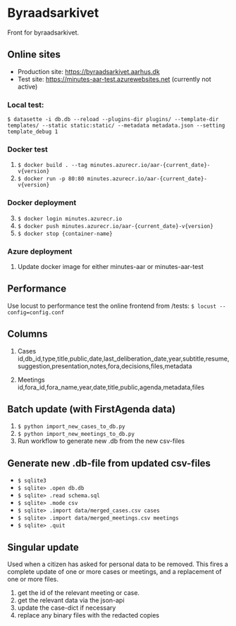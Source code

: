 # Byraadsarkivet
Front for byraadsarkivet.

## Online sites
- Production site:
  https://byraadsarkivet.aarhus.dk
- Test site:
  https://minutes-aar-test.azurewebsites.net (currently not active)

### Local test:
`$ datasette -i db.db --reload --plugins-dir plugins/ --template-dir templates/ --static static:static/ --metadata metadata.json --setting template_debug 1`

### Docker test
1. `$ docker build . --tag minutes.azurecr.io/aar-{current_date}-v{version}`
2. `$ docker run -p 80:80 minutes.azurecr.io/aar-{current_date}-v{version}`

### Docker deployment
3. `$ docker login minutes.azurecr.io`
4. `$ docker push minutes.azurecr.io/aar-{current_date}-v{version}`
5. `$ docker stop {container-name}`

### Azure deployment
1. Update docker image for either minutes-aar or minutes-aar-test

## Performance
Use locust to performance test the online frontend from /tests:
`$ locust --config=config.conf`

## Columns
1. Cases
id,db_id,type,title,public,date,last_deliberation_date,year,subtitle,resume,suggestion,presentation,notes,fora,decisions,files,metadata

2. Meetings
id,fora_id,fora_name,year,date,title,public,agenda,metadata,files

## Batch update (with FirstAgenda data)
1. `$ python import_new_cases_to_db.py`
2. `$ python import_new_meetings_to_db.py`
3. Run workflow to generate new .db from the new csv-files

## Generate new .db-file from updated csv-files
- `$ sqlite3`
- `$ sqlite> .open db.db`
- `$ sqlite> .read schema.sql`
- `$ sqlite> .mode csv`
- `$ sqlite> .import data/merged_cases.csv cases`
- `$ sqlite> .import data/merged_meetings.csv meetings`
- `$ sqlite> .quit`

## Singular update
Used when a citizen has asked for personal data to be removed.
This fires a complete update of one or more cases or meetings, and a replacement of one or more files.

1. get the id of the relevant meeting or case.
2. get the relevant data via the json-api
3. update the case-dict if necessary
4. replace any binary files with the redacted copies
